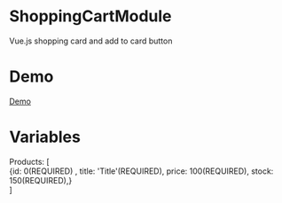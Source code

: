 # ShoppingCartModule
Vue.js shopping card and add to card button
# Demo
<a href="https://yutpatech.github.io/ShoppingCartModule/">Demo</a>
# Variables
Products: [ <br>
  {id: 0(REQUIRED) , title: 'Title'(REQUIRED), price: 100(REQUIRED), stock: 150(REQUIRED),}<br>
]
